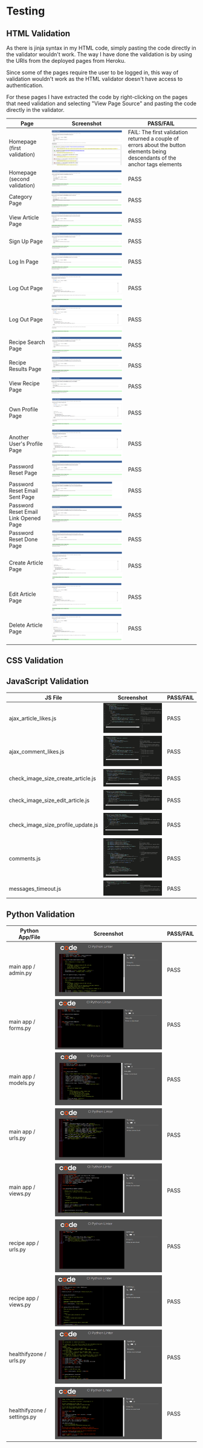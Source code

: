 # Testing

## **HTML Validation**

As there is jinja syntax in my HTML code, simply pasting the code directly in the validator wouldn't work.
The way I have done the validation is by using the URIs from the deployed pages from Heroku.

Since some of the pages require the user to be logged in, this way of validation wouldn't work as the HTML validator doesn't have access to authentication.

For these pages I have extracted the code by right-clicking on the pages that need validation and selecting "View Page Source" and pasting the code directly in the validator.

| Page | Screenshot | PASS/FAIL |
| --- | --- | --- |
| Homepage (first validation) | ![Homepage (first validation)](https://github.com/devnickocodes/healthifyzone/blob/main/documentation/first-validation-homepage.png) | FAIL: The first validation returned a couple of errors about the button elements being descendants of the anchor tags elements |
| Homepage (second validation) | ![Homepage (second validation)](https://github.com/devnickocodes/healthifyzone/blob/main/documentation/second-validation-homepage.png) | PASS |
| Category Page | ![Category Page](https://github.com/devnickocodes/healthifyzone/blob/main/documentation/category-page-validation.png) | PASS |
| View Article Page | ![View Article Page](https://github.com/devnickocodes/healthifyzone/blob/main/documentation/view_article_page_validation.png) | PASS |
| Sign Up Page | ![Sign Up Page](https://github.com/devnickocodes/healthifyzone/blob/main/documentation/sign-up-page-validation.png) | PASS |
| Log In Page | ![Log In Page](https://github.com/devnickocodes/healthifyzone/blob/main/documentation/log_in_page_validation.png) | PASS |
| Log Out Page | ![Log Out Page](https://github.com/devnickocodes/healthifyzone/blob/main/documentation/log_out_page_validation.png) | PASS |
| Log Out Page | ![Log Out Page](https://github.com/devnickocodes/healthifyzone/blob/main/documentation/log_out_page_validation.png) | PASS |
| Recipe Search Page | ![Recipe Search Page](https://github.com/devnickocodes/healthifyzone/blob/main/documentation/recipe_search_page_validation.png) | PASS |
| Recipe Results Page | ![Recipe Results Page](https://github.com/devnickocodes/healthifyzone/blob/main/documentation/recipe_results_page_validation.png) | PASS |
| View Recipe Page | ![View Recipe Page](https://github.com/devnickocodes/healthifyzone/blob/main/documentation/recipe_details_page_validation.png) | PASS |
| Own Profile Page | ![Own Profile Page](https://github.com/devnickocodes/healthifyzone/blob/main/documentation/own_profile_page_validation.png) | PASS |
| Another User's Profile Page | ![Another User's Profile Page](https://github.com/devnickocodes/healthifyzone/blob/main/documentation/another_user_profile_page_validation.png) | PASS |
| Password Reset Page | ![Password Reset Page](https://github.com/devnickocodes/healthifyzone/blob/main/documentation/password_reset_page_validation.png) | PASS |
| Password Reset Email Sent Page | ![Password Reset Page](https://github.com/devnickocodes/healthifyzone/blob/main/documentation/password_reset_email_sent_page_validation.png) | PASS |
| Password Reset Email Link Opened Page | ![Password Reset Email Link Opened Page](https://github.com/devnickocodes/healthifyzone/blob/main/documentation/password_reset_email_opened_page_validation.png) | PASS |
| Password Reset Done Page | ![Password Reset Done Page](https://github.com/devnickocodes/healthifyzone/blob/main/documentation/password_reset_done_page_validation.png) | PASS |
| Create Article Page | ![Create Article Page](https://github.com/devnickocodes/healthifyzone/blob/main/documentation/create_article_page_validation.png) | PASS |
| Edit Article Page | ![Edit Article Page](https://github.com/devnickocodes/healthifyzone/blob/main/documentation/edit_article_page_validation.png) | PASS |
| Delete Article Page | ![Delete Article Page](https://github.com/devnickocodes/healthifyzone/blob/main/documentation/delete_article_page_validation.png) | PASS |

## **CSS Validation**



## **JavaScript Validation**

| JS File | Screenshot | PASS/FAIL |
| --- | --- | --- |
| ajax_article_likes.js | ![ajax_article_likes.js](https://github.com/devnickocodes/healthifyzone/blob/main/documentation/ajax_article_likes.js-validation.png) | PASS |
| ajax_comment_likes.js | ![ajax_comment_likes.js](https://github.com/devnickocodes/healthifyzone/blob/main/documentation/ajax_comment_likes.js-validation.png) | PASS |
| check_image_size_create_article.js | ![check_image_size_create_article.js](https://github.com/devnickocodes/healthifyzone/blob/main/documentation/check_image_size_create_article.js_validation.png) | PASS |
| check_image_size_edit_article.js | ![check_image_size_edit_article.js](https://github.com/devnickocodes/healthifyzone/blob/main/documentation/check_image_size_edit_article.js_validation.png) | PASS |
| check_image_size_profile_update.js | ![check_image_size_profile_update.js](https://github.com/devnickocodes/healthifyzone/blob/main/documentation/check_image_size_profile_update.js_validation.png) | PASS |
| comments.js | ![comments.js](https://github.com/devnickocodes/healthifyzone/blob/main/documentation/comments.js-validation.png) | PASS |
| messages_timeout.js | ![messages_timeout.js](https://github.com/devnickocodes/healthifyzone/blob/main/documentation/messages_timeout.js-validation.png) | PASS |

## **Python Validation**

| Python App/File | Screenshot | PASS/FAIL |
| --- | --- | --- |
| main app / admin.py   | ![main app / admin.py ](https://github.com/devnickocodes/healthifyzone/blob/main/documentation/pep8-validator-main-admin.py.png) | PASS |
| main app / forms.py   | ![main app / forms.py ](https://github.com/devnickocodes/healthifyzone/blob/main/documentation/pep8-validator-main-forms.py.png) | PASS |
| main app / models.py   | ![main app / models.py ](https://github.com/devnickocodes/healthifyzone/blob/main/documentation/pep8-validator-main-models.py.png) | PASS |
| main app / urls.py   | ![main app / urls.py ](https://github.com/devnickocodes/healthifyzone/blob/main/documentation/pep8-validator-main-urls.py.png) | PASS |
| main app / views.py   | ![main app / views.py ](https://github.com/devnickocodes/healthifyzone/blob/main/documentation/pep8-validator-main-views.py.png) | PASS |
| recipe app / urls.py   | ![recipe app / urls.py ](https://github.com/devnickocodes/healthifyzone/blob/main/documentation/pep8-validator-recipe-urls.py.png) | PASS |
| recipe app / views.py   | ![recipe app / views.py ](https://github.com/devnickocodes/healthifyzone/blob/main/documentation/pep8-validator-recipe-views.py.png) | PASS |
| healthifyzone / urls.py   | ![healthifyzone / urls.py ](https://github.com/devnickocodes/healthifyzone/blob/main/documentation/pep8-validator-project-urls.py.png) | PASS |
| healthifyzone / settings.py   | ![healthifyzone / settings.py ](https://github.com/devnickocodes/healthifyzone/blob/main/documentation/pep8-validator-project-settings.py.png) | PASS |


